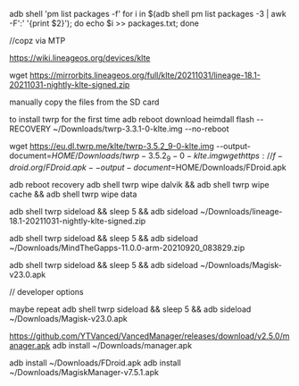 

adb shell 'pm list packages -f'
for i in $(adb shell pm list packages -3 | awk -F':' '{print $2}'); do echo $i >> packages.txt; done

//copz via MTP



https://wiki.lineageos.org/devices/klte

wget https://mirrorbits.lineageos.org/full/klte/20211031/lineage-18.1-20211031-nightly-klte-signed.zip

manually copy the files from the SD card

to install twrp for the first time
adb reboot download
heimdall flash --RECOVERY ~/Downloads/twrp-3.3.1-0-klte.img  --no-reboot

wget https://eu.dl.twrp.me/klte/twrp-3.5.2_9-0-klte.img --output-document=$HOME/Downloads/twrp-3.5.2_9-0-klte.img
wget https://f-droid.org/FDroid.apk --output-document=$HOME/Downloads/FDroid.apk


adb reboot recovery
adb shell twrp wipe dalvik && adb shell twrp wipe cache && adb shell twrp wipe data

adb shell twrp sideload && sleep 5 && adb sideload ~/Downloads/lineage-18.1-20211031-nightly-klte-signed.zip

adb shell twrp sideload && sleep 5 && adb sideload ~/Downloads/MindTheGapps-11.0.0-arm-20210920_083829.zip

adb shell twrp sideload && sleep 5 && adb sideload ~/Downloads/Magisk-v23.0.apk


// developer options

maybe repeat 
adb shell twrp sideload && sleep 5 && adb sideload ~/Downloads/Magisk-v23.0.apk


https://github.com/YTVanced/VancedManager/releases/download/v2.5.0/manager.apk
 adb install ~/Downloads/manager.apk 

adb install ~/Downloads/FDroid.apk
adb install ~/Downloads/MagiskManager-v7.5.1.apk




